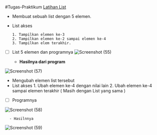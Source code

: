 #Tugas-Praktikum
[Latihan List](url)

- Membuat sebuah list dengan 5 elemen.
- List akses

      1. Tampilkan elemen ke-3
      2. Tampilkan elemen ke-2 sampai elemen ke-4
      3. Tampilkan elem terakhir.

- [ ] List 5 elemen dan programnya
![Screenshot (55)](https://user-images.githubusercontent.com/56834389/69450084-ecf1ad00-0d8e-11ea-9378-da0524d2e581.png)

   - **Hasilnya dari program**

![Screenshot (57)](https://user-images.githubusercontent.com/56834389/69450132-0bf03f00-0d8f-11ea-90e8-6cff660bf092.png)

- Mengubah elemen list tersebut
- List akses
      1. Ubah elemen ke-4 dengan nilai lain
      2. Ubah elemen ke-4 sampai elemen terakhir
      ( Masih dengan List yang sama )

      

- [ ]  Programnya

![Screenshot (58)](https://user-images.githubusercontent.com/56834389/69450626-2d055f80-0d90-11ea-846a-5d695d8915c8.png)

      - Hasilnnya

![Screenshot (59)](https://user-images.githubusercontent.com/56834389/69450651-38588b00-0d90-11ea-82b8-a2c92ad2ac37.png)

